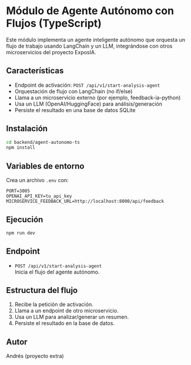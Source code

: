 # Módulo de Agente Autónomo con Flujos (TypeScript)

Este módulo implementa un agente inteligente autónomo que orquesta un flujo de trabajo usando LangChain y un LLM, integrándose con otros microservicios del proyecto ExposIA.

## Características
- Endpoint de activación: `POST /api/v1/start-analysis-agent`
- Orquestación de flujo con LangChain (no if/else)
- Llama a un microservicio externo (por ejemplo, feedback-ia-python)
- Usa un LLM (OpenAI/HuggingFace) para análisis/generación
- Persiste el resultado en una base de datos SQLite

## Instalación
```bash
cd backend/agent-autonomo-ts
npm install
```

## Variables de entorno
Crea un archivo `.env` con:
```
PORT=3005
OPENAI_API_KEY=tu_api_key
MICROSERVICE_FEEDBACK_URL=http://localhost:8000/api/feedback
```

## Ejecución
```bash
npm run dev
```

## Endpoint
- `POST /api/v1/start-analysis-agent`  
  Inicia el flujo del agente autónomo.

## Estructura del flujo
1. Recibe la petición de activación.
2. Llama a un endpoint de otro microservicio.
3. Usa un LLM para analizar/generar un resumen.
4. Persiste el resultado en la base de datos.

## Autor
Andrés (proyecto extra)
